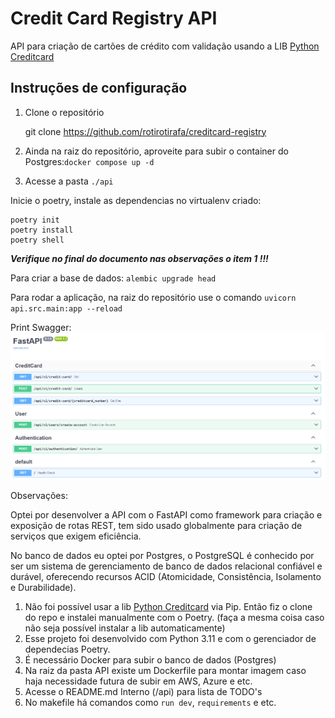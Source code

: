 # Credit Card Registry API

API para criação de cartões de crédito com validação usando a LIB  [Python Creditcard](https://github.com/MaisTodos/python-creditcard) 

## Instruções de configuração

1. Clone o repositório 
    
    git clone https://github.com/rotirotirafa/creditcard-registry

2. Ainda na raiz do repositório, aproveite para subir o container do Postgres:````docker compose up -d````

3. Acesse a pasta ```./api```

Inicie o poetry, instale as dependencias no virtualenv criado:
    
    poetry init
    poetry install
    poetry shell


***Verifique no final do documento nas observações o item 1 !!!***

Para criar a base de dados: ```alembic upgrade head```

Para rodar a aplicação, na raiz do repositório use o comando ```uvicorn api.src.main:app --reload```


Print Swagger:
![swagger info](./swagger.png)

    
Observações:

Optei por desenvolver a API com o FastAPI como framework para criação e exposição de rotas REST, tem sido usado 
globalmente para criação de serviços que exigem eficiência.

No banco de dados eu optei por Postgres, o PostgreSQL é conhecido por ser um sistema de gerenciamento de banco de dados relacional confiável e durável, oferecendo recursos ACID (Atomicidade, Consistência, Isolamento e Durabilidade).

1. Não foi possível usar a lib [Python Creditcard](https://github.com/MaisTodos/python-creditcard) via Pip. Então fiz o clone do repo e instalei manualmente com o Poetry. (faça a mesma coisa caso não seja possível instalar a lib automaticamente)
2. Esse projeto foi desenvolvido com Python 3.11 e com o gerenciador de dependecias Poetry.
3. É necessário Docker para subir o banco de dados (Postgres)
4. Na raiz da pasta API existe um Dockerfile para montar imagem caso haja necessidade futura de subir em AWS, Azure e etc.
5. Acesse o README.md Interno (/api) para lista de TODO's
6. No makefile há comandos como ``run dev``, ``requirements`` e etc.